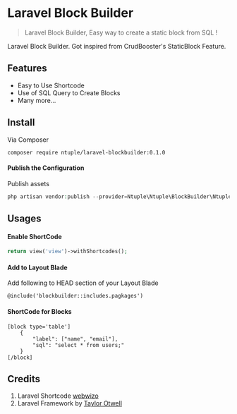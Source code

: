 # Laravel Block Builder

> Laravel Block Builder, Easy way to create a static block from SQL !

Laravel Block Builder. Got inspired from CrudBooster's StaticBlock Feature. 

## Features 
- Easy to Use Shortcode
- Use of SQL Query to Create Blocks
- Many more...

## Install
Via Composer
```
composer require ntuple/laravel-blockbuilder:0.1.0
```

#### Publish the Configuration
Publish assets
```php
php artisan vendor:publish --provider=Ntuple\Ntuple\BlockBuilder\Ntuple\BlockBuilderServiceProvider
```

## Usages

#### Enable ShortCode

```php
return view('view')->withShortcodes();
```

#### Add to Layout Blade
Add following to HEAD section of your Layout Blade
```
@include('blockbuilder::includes.pagkages')
```

#### ShortCode for Blocks
```
[block type='table']
    {
        "label": ["name", "email"],
        "sql": "select * from users;"
    }
[/block]
```

## Credits
1. Laravel Shortcode [webwizo](hhttps://github.com/webwizo/laravel-shortcodes)
3. Laravel Framework by [Taylor Otwell](https://github.com/laravel/laravel)
